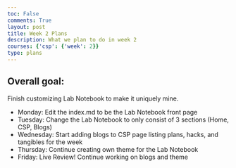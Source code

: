 ```yaml
---
toc: False
comments: True
layout: post
title: Week 2 Plans
description: What we plan to do in week 2
courses: {'csp': {'week': 2}}
type: plans
---
```


## Overall goal:
Finish customizing Lab Notebook to make it uniquely mine.

* Monday: Edit the index.md to be the Lab Notebook front page
* Tuesday: Change the Lab Notebook to only consist of 3 sections (Home, CSP, Blogs)
* Wednesday: Start adding blogs to CSP page listing plans, hacks, and tangibles for the week
* Thursday: Continue creating own theme for the Lab Notebook
* Friday: Live Review! Continue working on blogs and theme
